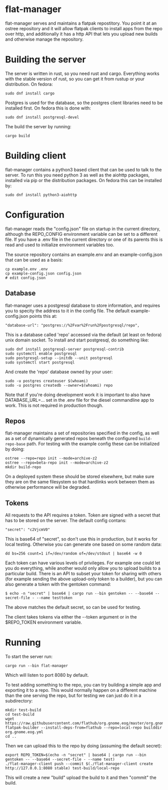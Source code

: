 flat-manager
============

flat-manager serves and maintains a flatpak repostitory. You point it
at an ostree repository and it will allow flatpak clients to install
apps from the repo over http, and additionally it has a http API that
lets you upload new builds and otherwise manage the repository.

Building the server
===================

The server is written in rust, so you need rust and cargo. Everything
works with the stable version of rust, so you can get it from rustup
or your distribution. On fedora:

    sudo dnf install cargo

Postgres is used for the database, so the postgres client libraries
need to be installed first. On fedora this is done with:

    sudo dnf install postgresql-devel

The build the server by running:

    cargo build

Building client
==================

flat-manager contains a python3 based client that can be used
to talk to the server. To run this you need python 3 as
well as the aiohttp packages, installed via pip or the
distribution packages. On fedora this can be installed by:

    sudo dnf install python3-aiohttp

Configuration
=============

flat-manager reads the "config.json" file on startup in the
current directory, although the REPO_CONFIG environment variable
can be set to a different file. If you have a .env file in the
current directory or one of its parents this is read and used
to initialize environment variables too.

The source repository contains an example.env and an
example-config.json that can be used as a basis:

    cp example.env .env
    cp example-config.json config.json
    # edit config.json

Database
--------

flat-manager uses a postgresql database to store information, and
requires you to specity the address to it in the config file.
The default example-config.json points this at:

    "database-url": "postgres://%2Fvar%2Frun%2Fpostgresql/repo",

This is a database called 'repo' accessed via the default (at
least on fedora) unix domain socket. To install and start
postgresql, do something like:

    sudo dnf install postgresql-server postgresql-contrib
    sudo systemctl enable postgresql
    sudo postgresql-setup --initdb --unit postgresql
    sudo systemctl start postgresql

And create the 'repo' database owned by your user:

    sudo -u postgres createuser $(whoami)
    sudo -u postgres createdb --owner=$(whoami) repo

Note that if you're doing development work it is important to also
have DATABASE_URL=... set in the .env file for the diesel commandline
app to work. This is not required in production though.

Repos
-----

flat-manager maintains a set of repositories specified in the config,
as well as a set of dynamically generated repos beneath the configured
`build-repo-base` path. For testing with the example config these can
be initialized by doing:

    ostree --repo=repo init --mode=archive-z2
    ostree --repo=beta-repo init --mode=archive-z2
    mkdir build-repo

On a deployed system these should be stored elsewhere, but make sure
they are on the same filesystem so that hardlinks work between them as
otherwise performance will be degraded.

Tokens
------

All requests to the API requires a token. Token are signed with a secret
that has to be stored on the server. The default config contans:

    "secret": "c2VjcmV0"

This is base64 of "secret", so don't use this in production, but it
works for local testing. Otherwise you can generate one based on
some random data:

    dd bs=256 count=1 if=/dev/random of=/dev/stdout | base64 -w 0

Each token can have various levels of privileges. For example one
could let you do everything, while another would only allow you to
upload builds to a particular build. There is an API to subset
your token for sharing with others (for example sending the above
upload-only token to a builder), but you can also generate a
token with the gentoken command:

    $ echo -n "secret" | base64 | cargo run --bin gentoken -- --base64 --secret-file - --name testtoken

The above matches the default secret, so can be used for testing.

The client takes tokens via either the --token argument or in the
$REPO_TOKEN environment variable.

Running
=======

To start the server run:

    cargo run --bin flat-manager

Which will listen to port 8080 by default.

To test adding something to the repo, you can try building a simple
app and exporting it to a repo. This would normally happen on a
different machine than the one serving the repo, but for testing
we can just do it in a subdirectory:

    mkdir test-build
    cd test-build
    wget https://raw.githubusercontent.com/flathub/org.gnome.eog/master/org.gnome.eog.yml
    flatpak-builder --install-deps-from=flathub --repo=local-repo builddir org.gnome.eog.yml
    cd ..

Then we can upload this to the repo by doing (assuming the default secret):

    export REPO_TOKEN=$(echo -n "secret" | base64 | cargo run --bin gentoken -- --base64 --secret-file - --name test)
    ./flat-manager-client push --commit $(./flat-manager-client create http://127.0.0.1:8080 stable) test-build/local-repo

This will create a new "build" upload the build to it and then "commit" the build.
